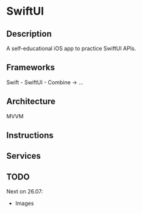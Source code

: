 # SwiftUI

## Description
A self-educational iOS app to practice SwiftUI APIs.

## Frameworks
Swift - SwiftUI - Combine -> ...

## Architecture
MVVM

## Instructions

## Services

## TODO
Next on 26.07: 
- Images

